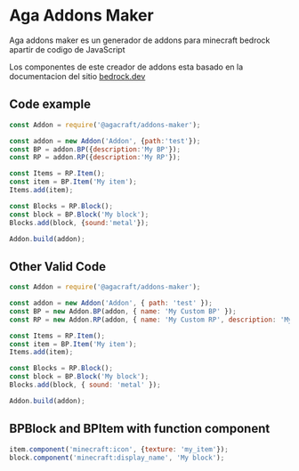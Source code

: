# Aga Addons Maker

Aga addons maker es un generador de addons para minecraft bedrock apartir de codigo de JavaScript

Los componentes de este creador de addons esta basado en la documentacion del sitio <a href="https://bedrock.dev">bedrock.dev</a>

## Code example

```JavaScript
const Addon = require('@agacraft/addons-maker');

const addon = new Addon('Addon', {path:'test'});
const BP = addon.BP({description:'My BP'});
const RP = addon.RP({description:'My RP'});

const Items = RP.Item();
const item = BP.Item('My item');
Items.add(item);

const Blocks = RP.Block();
const block = BP.Block('My block');
Blocks.add(block, {sound:'metal'});

Addon.build(addon);
```

## Other Valid Code
```JavaScript
const Addon = require('@agacraft/addons-maker');

const addon = new Addon('Addon', { path: 'test' });
const BP = new Addon.BP(addon, { name: 'My Custom BP' });
const RP = new Addon.RP(addon, { name: 'My Custom RP', description: 'My RP' });

const Items = RP.Item();
const item = BP.Item('My item');
Items.add(item);

const Blocks = RP.Block();
const block = BP.Block('My block');
Blocks.add(block, { sound: 'metal' });

Addon.build(addon);

```

## BPBlock and BPItem with function component
```JavaScript
item.component('minecraft:icon', {texture: 'my_item'});
block.component('minecraft:display_name', 'My block');
```
